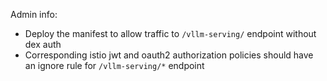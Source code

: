 Admin info:
* Deploy the manifest to allow traffic to `/vllm-serving/` endpoint without dex auth
* Corresponding istio jwt and oauth2 authorization policies should have an ignore rule for `/vllm-serving/*` endpoint
